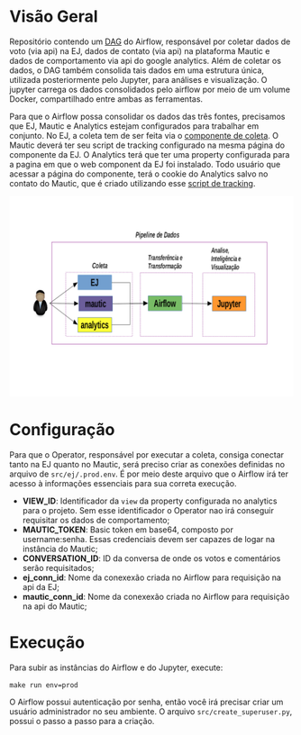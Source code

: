 # Visão Geral

Repositório contendo um [DAG](https://airflow.apache.org/docs/stable/concepts.html) do Airflow, 
responsável por coletar dados de voto (via api) na EJ, dados de contato (via api) na plataforma Mautic
e dados de comportamento via api do google analytics. Além de coletar
os dados, o DAG também consolida tais dados em uma estrutura única, utilizada posteriormente
pelo Jupyter, para análises e visualização. O jupyter carrega os dados consolidados pelo
airflow por meio de um volume Docker, compartilhado entre ambas as ferramentas.

Para que o Airflow possa consolidar os dados das três fontes, precisamos que EJ, 
Mautic e Analytics estejam configurados para trabalhar em conjunto. No EJ, a coleta tem de ser feita via o 
[componente de coleta](https://github.com/cidadedemocratica/ej-components). 
O Mautic deverá ter seu script de tracking configurado
na mesma página do componente da EJ. O Analytics terá que ter uma property
configurada para a pagina em que o web component da EJ foi instalado. Todo
usuário que acessar a página do componente, terá o cookie do Analytics salvo
no contato do Mautic, que é criado utilizando esse [script de tracking](https://github.com/cidadedemocratica/ej-server/issues/105).


![](docs/pipeline_de_dados.png)

# Configuração

Para que o Operator, responsável por executar a coleta, consiga conectar tanto na EJ quanto no Mautic,
será preciso criar as conexões definidas no arquivo de `src/ej/.prod.env`. É por meio deste arquivo
que o Airflow irá ter acesso à informações essenciais para sua correta execução.

- **VIEW_ID**: Identificador da `view` da property configurada no analytics para o projeto. Sem esse identificador o Operator nao irá conseguir requisitar os dados de comportamento;
- **MAUTIC_TOKEN**: Basic token em base64, composto por username:senha. Essas credenciais devem ser capazes de logar na instância do Mautic;
- **CONVERSATION_ID**: ID da conversa de onde os votos e comentários serão requisitados;
- **ej_conn_id**: Nome da conexexão criada no Airflow para requisição na api da EJ;
- **mautic_conn_id**: Nome da conexexão criada no Airflow para requisição na api do Mautic;


# Execução

Para subir as instâncias do Airflow e do Jupyter, execute:

	make run env=prod

O Airflow possui autenticação por senha, então você irá precisar criar um usuário administrador no
seu ambiente. O arquivo `src/create_superuser.py`, possui o passo a passo para a criação.
